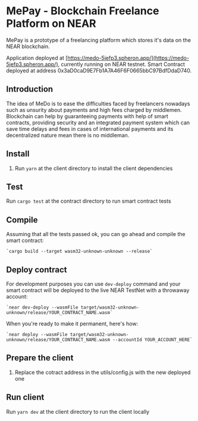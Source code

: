 # MePay - Blockchain Freelance Platform on NEAR
MePay is a prototype of a freelancing platform which stores it's data on the NEAR blockchain.

Application deployed at [https://medo-5jefp3.spheron.app/](https://medo-5jefp3.spheron.app/), currently running on NEAR testnet.
Smart Contract deployed at address 0x3aD0caD9E7Fb1A7A46F6F0665bbC97BdfDdaD740.

## Introduction
The idea of MeDo is to ease the difficulties faced by freelancers nowadays such as unsurity about payments and high fees charged by middlemen. Blockchain can help by guaranteeing payments with help of smart contracts, providing security and an integrated payment system which can save time delays and fees in cases of international payments and its decentralized nature mean there is no middleman.

## Install
1. Run `yarn` at the client directory to install the client dependencies

## Test
Run `cargo test` at the contract directory to run smart contract tests

## Compile
Assuming that all the tests passed ok, you can go ahead and compile the smart contract:

    `cargo build --target wasm32-unknown-unknown --release`

## Deploy contract
For development purposes you can use `dev-deploy` command and your smart contract will be deployed to the live NEAR TestNet with a throwaway account:

    `near dev-deploy --wasmFile target/wasm32-unknown-unknown/release/YOUR_CONTRACT_NAME.wasm`

 When you're ready to make it permanent, here's how:

    `near deploy --wasmFile target/wasm32-unknown-unknown/release/YOUR_CONTRACT_NAME.wasm --accountId YOUR_ACCOUNT_HERE`

## Prepare the client
1. Replace the cotract address in the utils/config.js with the new deployed one

## Run client
Run `yarn dev` at the client directory to run the client locally


